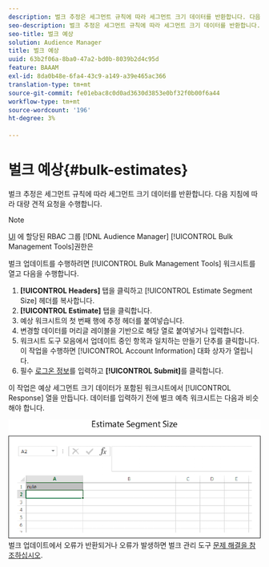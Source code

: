 ```yaml
---
description: 벌크 추정은 세그먼트 규칙에 따라 세그먼트 크기 데이터를 반환합니다. 다음 지침에 따라 대량 견적 요청을 수행합니다.
seo-description: 벌크 추정은 세그먼트 규칙에 따라 세그먼트 크기 데이터를 반환합니다. 다음 지침에 따라 대량 견적 요청을 수행합니다.
seo-title: 벌크 예상
solution: Audience Manager
title: 벌크 예상
uuid: 63b2f06a-8ba0-47a2-bd0b-8039b2d4c95d
feature: BAAAM
exl-id: 8da0b48e-6fa4-43c9-a149-a39e465ac366
translation-type: tm+mt
source-git-commit: fe01ebac8c0d0ad3630d3853e0bf32f0b00f6a44
workflow-type: tm+mt
source-wordcount: '196'
ht-degree: 3%

---
```


# 벌크 예상{#bulk-estimates}

벌크 추정은 세그먼트 규칙에 따라 세그먼트 크기 데이터를 반환합니다. 다음 지침에 따라 대량 견적 요청을 수행합니다.

<!-- 

t_bulk_estimates.xml

 -->

>[!NOTE]
>
>[UI](../../features/administration/administration-overview.md) 에 할당된 RBAC 그룹  [!DNL Audience Manager]   [!UICONTROL Bulk Management Tools]권한은

벌크 업데이트를 수행하려면 [!UICONTROL Bulk Management Tools] 워크시트를 열고 다음을 수행합니다.

1. **[!UICONTROL Headers]** 탭을 클릭하고 [!UICONTROL Estimate Segment Size] 헤더를 복사합니다.
2. **[!UICONTROL Estimate]** 탭을 클릭합니다.
3. 예상 워크시트의 첫 번째 행에 추정 헤더를 붙여넣습니다.
4. 변경할 데이터를 머리글 레이블을 기반으로 해당 열로 붙여넣거나 입력합니다.
5. 워크시트 도구 모음에서 업데이트 중인 항목과 일치하는 만들기 단추를 클릭합니다.
이 작업을 수행하면 [!UICONTROL Account Information] 대화 상자가 열립니다.
6. 필수 [로그온 정보](../../reference/bulk-management-tools/bulk-management-intro.md#auth-reqs)를 입력하고 **[!UICONTROL Submit]**&#x200B;를 클릭합니다.

이 작업은 예상 세그먼트 크기 데이터가 포함된 워크시트에서 [!UICONTROL Response] 열을 만듭니다. 데이터를 입력하기 전에 벌크 예측 워크시트는 다음과 비슷해야 합니다.

![](assets/estimate.png)
벌크 업데이트에서 오류가 반환되거나 오류가 발생하면 벌크 관리 도구  [문제 해결을 참조하십시오](../../reference/bulk-management-tools/bulk-troubleshooting.md).
